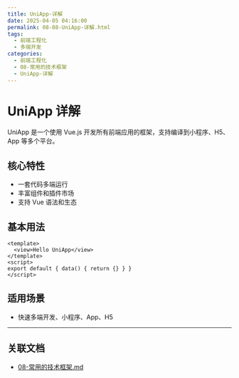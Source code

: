 ```yaml
---
title: UniApp-详解
date: 2025-04-05 04:16:00
permalink: 08-08-UniApp-详解.html
tags:
  - 前端工程化
  - 多端开发
categories:
  - 前端工程化
  - 08-常用的技术框架
  - UniApp-详解
---
```


# UniApp 详解

UniApp 是一个使用 Vue.js 开发所有前端应用的框架，支持编译到小程序、H5、App 等多个平台。

## 核心特性

- 一套代码多端运行
- 丰富组件和插件市场
- 支持 Vue 语法和生态

## 基本用法

```vue
<template>
  <view>Hello UniApp</view>
</template>
<script>
export default { data() { return {} } }
</script>
```

## 适用场景

- 快速多端开发、小程序、App、H5

---

## 关联文档

- [08-常用的技术框架.md](./08-常用的技术框架.md)